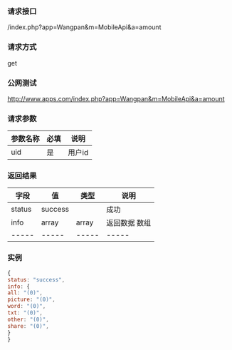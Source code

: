 ### **请求接口**
/index.php?app=Wangpan&m=MobileApi&a=amount

### **请求方式**
get

### **公网测试**
http://www.apps.com/index.php?app=Wangpan&m=MobileApi&a=amount

### **请求参数**

| 参数名称  |必填|     说明      |
|------|-----|------|
| uid     | 是 |   用户id   |

### **返回结果**
|字段       |值             |类型    |说明           |
| --------- |--------      |--------|--------       |
|status       |success      |  |成功  |
|info       |array         |array  |返回数据 数组    |
|-----      |-----         |-----  |-----           |



### 实例

``` javascript
{
status: "success",
info: {
all: "(0)",
picture: "(0)",
word: "(0)",
txt: "(0)",
other: "(0)",
share: "(0)",
}
}
